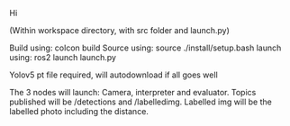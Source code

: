 Hi

(Within workspace directory, with src folder and launch.py)

Build using: colcon build
Source using: source ./install/setup.bash
launch using: ros2 launch launch.py

Yolov5 pt file required, will autodownload if all goes well

The 3 nodes will launch: Camera, interpreter and evaluator.
Topics published will be /detections and /labelledimg. Labelled img will be the labelled photo including the distance.
